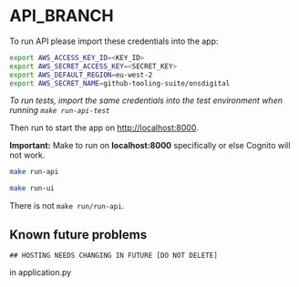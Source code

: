 # API_BRANCH

To run API please import these credentials into the app:

```bash
export AWS_ACCESS_KEY_ID=<KEY_ID>
export AWS_SECRET_ACCESS_KEY=<SECRET_KEY>
export AWS_DEFAULT_REGION=eu-west-2
export AWS_SECRET_NAME=github-tooling-suite/onsdigital
```

*To run tests, import the same credentials into the test environment when running `make run-api-test`*

Then run to start the app on [http://localhost:8000](http://localhost:8000).

**Important:** Make to run on **localhost:8000** specifically or else Cognito will not work.

```bash
make run-api
```

```bash
make run-ui
```

There is not `make run/run-api`.


## Known future problems

`## HOSTING NEEDS CHANGING IN FUTURE [DO NOT DELETE]`

in application.py